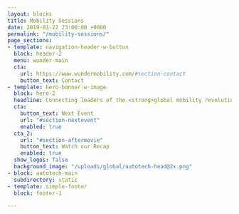 ```yaml
---
layout: blocks
title: Mobility Sessions
date: 2019-01-22 23:00:00 +0000
permalink: "/mobility-sessions/"
page_sections:
- template: navigation-header-w-button
  block: header-2
  menu: wunder-main
  cta:
    url: https://www.wundermobility.com/#section-contact
    button_text: Contact
- template: hero-banner-w-image
  block: hero-2
  headline: Connecting leaders of the <strong>global mobility revolution</strong>
  cta:
    button_text: Next Event
    url: "#section-nextevent"
    enabled: true
  cta_2:
    url: "#section-aftermovie"
    button_text: Watch our Recap
    enabled: true
  show_logos: false
  background_image: "/uploads/global/autotech-head@2x.png"
- block: autotech-main
  subdirectory: static
- template: simple-footer
  block: footer-1

---
```

